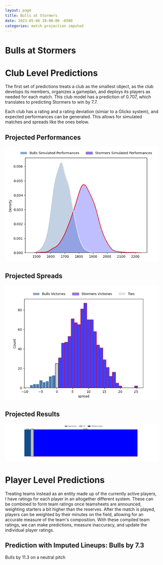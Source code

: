 ```yaml
---  
layout: page  
title: Bulls at Stormers  
date: 2023-05-06 18:00:00 -0500  
categories: match projection imputed  
---
```

# Bulls at Stormers

# Club Level Predictions


The first set of predictions treats a club as the smallest object, as the club develops its members, organizes a gameplan, and deploys its players as needed for each match. This club model has a prediction of 0.707, which translates to predicting Stormers to win by 7.7.

Each club has a rating and a rating deviation (simiar to a Glicko system), and expected performances can be generated. This allows for simulated matches and spreads like the ones below.
## Projected Performances


![Projected Performances](plots/performances_2023-05-06-Stormers-Bulls.png)
## Projected Spreads


![Projected Spreads](plots/spreads_2023-05-06-Stormers-Bulls.png)
## Projected Results


![Projected Results](plots/resultbar_2023-05-06-Stormers-Bulls.png)
# Player Level Predictions


Treating teams instead as an entity made up of the currently active players, I have ratings for each player in an altogether different system. These can be combined to form team ratings once teamsheets are announced, weighting starters a bit higher than the reserves. After the match is played, players can be weighted by their minutes on the field, allowing for an accurate measure of the team's composition. With these compiled team ratings, we can make predictions, measure inaccuracy, and update the individual player ratings.
## Prediction with Imputed Lineups: Bulls by 7.3


Bulls by 11.3 on a neutral pitch

